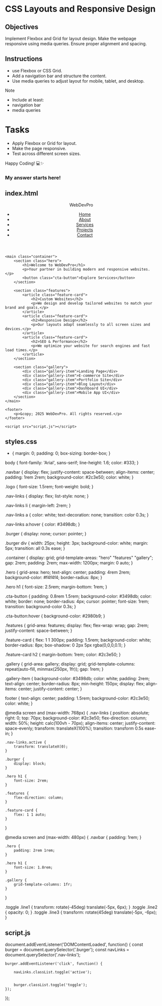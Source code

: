 # CSS Layouts and Responsive Design

## Objectives

Implement Flexbox and Grid for layout design.
Make the webpage responsive using media queries.
Ensure proper alignment and spacing.

## Instructions

- use Flexbox or CSS Grid.
- Add a navigation bar and structure the content.
- Use media queries to adjust layout for mobile, tablet, and desktop.

>[!NOTE]
>  - Include at least:
>  - navigation bar
>  - media queries

# Tasks

- Apply Flexbox or Grid for layout.
- Make the page responsive.
- Test across different screen sizes.

Happy Coding! 💻✨

### My answer starts here!

## index.html

<!DOCTYPE html>
<html lang="en">
<head>
    <meta charset="UTF-8">
    <meta name="viewport" content="width=device-width, initial-scale=1.0">
    <title>Responsive Layout</title>
    <link rel="stylesheet" href="styles.css">
</head>
<body>
    <header>
        <nav class="navbar">
            <div class="logo">WebDevPro</div>
            <ul class="nav-links">
                <li><a href="#">Home</a></li>
                <li><a href="#">About</a></li>
                <li><a href="#">Services</a></li>
                <li><a href="#">Projects</a></li>
                <li><a href="#">Contact</a></li>
            </ul>
            <div class="burger">
                <div class="line1"></div>
                <div class="line2"></div>
                <div class="line3"></div>
            </div>
        </nav>
    </header>

    <main class="container">
        <section class="hero">
            <h1>Welcome to WebDevPro</h1>
            <p>Your partner in building modern and responsive websites.</p>
            <button class="cta-button">Explore Services</button>
        </section>

        <section class="features">
            <article class="feature-card">
                <h2>Custom Websites</h2>
                <p>We design and develop tailored websites to match your brand and goals.</p>
            </article>
            <article class="feature-card">
                <h2>Responsive Design</h2>
                <p>Our layouts adapt seamlessly to all screen sizes and devices.</p>
            </article>
            <article class="feature-card">
                <h2>SEO & Performance</h2>
                <p>We optimize your website for search engines and fast load times.</p>
            </article>
        </section>

        <section class="gallery">
            <div class="gallery-item">Landing Page</div>
            <div class="gallery-item">E-commerce Site</div>
            <div class="gallery-item">Portfolio Site</div>
            <div class="gallery-item">Blog Layout</div>
            <div class="gallery-item">Dashboard UI</div>
            <div class="gallery-item">Mobile App UI</div>
        </section>
    </main>

    <footer>
        <p>&copy; 2025 WebDevPro. All rights reserved.</p>
    </footer>

    <script src="script.js"></script>
</body>
</html>


## styles.css


* {
    margin: 0;
    padding: 0;
    box-sizing: border-box;
}

body {
    font-family: 'Arial', sans-serif;
    line-height: 1.6;
    color: #333;
}


.navbar {
    display: flex;
    justify-content: space-between;
    align-items: center;
    padding: 1rem 2rem;
    background-color: #2c3e50;
    color: white;
}

.logo {
    font-size: 1.5rem;
    font-weight: bold;
}

.nav-links {
    display: flex;
    list-style: none;
}

.nav-links li {
    margin-left: 2rem;
}

.nav-links a {
    color: white;
    text-decoration: none;
    transition: color 0.3s;
}

.nav-links a:hover {
    color: #3498db;
}

.burger {
    display: none;
    cursor: pointer;
}

.burger div {
    width: 25px;
    height: 3px;
    background-color: white;
    margin: 5px;
    transition: all 0.3s ease;
}


.container {
    display: grid;
    grid-template-areas:
        "hero"
        "features"
        "gallery";
    gap: 2rem;
    padding: 2rem;
    max-width: 1200px;
    margin: 0 auto;
}

.hero {
    grid-area: hero;
    text-align: center;
    padding: 4rem 2rem;
    background-color: #f4f4f4;
    border-radius: 8px;
}

.hero h1 {
    font-size: 2.5rem;
    margin-bottom: 1rem;
}

.cta-button {
    padding: 0.8rem 1.5rem;
    background-color: #3498db;
    color: white;
    border: none;
    border-radius: 4px;
    cursor: pointer;
    font-size: 1rem;
    transition: background-color 0.3s;
}

.cta-button:hover {
    background-color: #2980b9;
}


.features {
    grid-area: features;
    display: flex;
    flex-wrap: wrap;
    gap: 2rem;
    justify-content: space-between;
}

.feature-card {
    flex: 1 1 300px;
    padding: 1.5rem;
    background-color: white;
    border-radius: 8px;
    box-shadow: 0 2px 5px rgba(0,0,0,0.1);
}

.feature-card h2 {
    margin-bottom: 1rem;
    color: #2c3e50;
}


.gallery {
    grid-area: gallery;
    display: grid;
    grid-template-columns: repeat(auto-fill, minmax(250px, 1fr));
    gap: 1rem;
}

.gallery-item {
    background-color: #3498db;
    color: white;
    padding: 2rem;
    text-align: center;
    border-radius: 8px;
    min-height: 150px;
    display: flex;
    align-items: center;
    justify-content: center;
}


footer {
    text-align: center;
    padding: 1.5rem;
    background-color: #2c3e50;
    color: white;
}


@media screen and (max-width: 768px) {
    .nav-links {
        position: absolute;
        right: 0;
        top: 70px;
        background-color: #2c3e50;
        flex-direction: column;
        width: 50%;
        height: calc(100vh - 70px);
        align-items: center;
        justify-content: space-evenly;
        transform: translateX(100%);
        transition: transform 0.5s ease-in;
    }

    .nav-links.active {
        transform: translateX(0);
    }

    .burger {
        display: block;
    }

    .hero h1 {
        font-size: 2rem;
    }

    .features {
        flex-direction: column;
    }

    .feature-card {
        flex: 1 1 auto;
    }
}


@media screen and (max-width: 480px) {
    .navbar {
        padding: 1rem;
    }

    .hero {
        padding: 2rem 1rem;
    }

    .hero h1 {
        font-size: 1.8rem;
    }

    .gallery {
        grid-template-columns: 1fr;
    }
}


.toggle .line1 {
    transform: rotate(-45deg) translate(-5px, 6px);
}
.toggle .line2 {
    opacity: 0;
}
.toggle .line3 {
    transform: rotate(45deg) translate(-5px, -6px);
}


## script.js

document.addEventListener('DOMContentLoaded', function() {
    const burger = document.querySelector('.burger');
    const navLinks = document.querySelector('.nav-links');
    
    burger.addEventListener('click', function() {

        navLinks.classList.toggle('active');
        

        burger.classList.toggle('toggle');
    });
});
